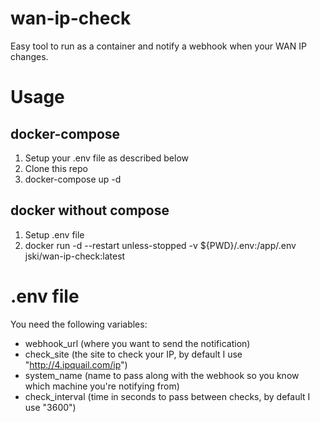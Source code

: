 # wan-ip-check
Easy tool to run as a container and notify a webhook when your WAN IP changes.

# Usage
## docker-compose
1. Setup your .env file as described below
1. Clone this repo
1. docker-compose up -d
## docker without compose 
1. Setup .env file
1. docker run -d --restart unless-stopped -v ${PWD}/.env:/app/.env jski/wan-ip-check:latest

# .env file
You need the following variables:
- webhook_url (where you want to send the notification)
- check_site (the site to check your IP, by default I use "http://4.ipquail.com/ip")
- system_name (name to pass along with the webhook so you know which machine you're notifying from)
- check_interval (time in seconds to pass between checks, by default I use "3600")